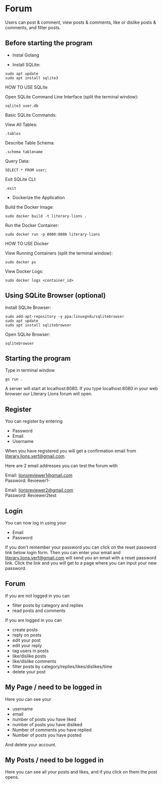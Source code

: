 # Forum

Users can post & comment, view posts & comments, like or dislike posts & comments, and filter posts.


## Before starting the program

- Instal Golang

- Install SQLite:
```
sudo apt update
sudo apt install sqlite3
```

HOW TO USE SQLite

Open SQLite Command Line Interface (split the terminal window):
```
sqlite3 user.db
```

Basic SQLite Commands:

View All Tables:
```
.tables
```
Describe Table Schema:
```
.schema tablename
```
Query Data:
```
SELECT * FROM user;
```
Exit SQLite CLI:
```
.exit
```

- Dockerize the Application

Build the Docker Image:
```
sudo docker build -t literary-lions .
```
Run the Docker Container:
```
sudo docker run -p 8080:8080 literary-lions
```

HOW TO USE Docker

View Running Containers (split the terminal window):
```
sudo docker ps
```
View Docker Logs:
```
sudo docker logs <container_id>
```


## Using SQLite Browser (optional)

Install SQLite Browser:
```
sudo add-apt-repository -y ppa:linuxgndu/sqlitebrowser
sudo apt update
sudo apt install sqlitebrowser
```
Open SQLite Browser:
```
sqlitebrowser
```


## Starting the program

Type in terminal window 
```
go run .
```

A server will start at localhost:8080.
If you type localhost:8080 in your web browser our Literary Lions forum will open.


## Register

You can register by entering 

- Password
- Email
- Username
  
When you have registered you will get a confirmation email from literary.lions.verf@gmail.com.

Here are 2 email addresses you can test the forum with

Email: lionsreviewer1@gmail.com  
Password: Reviewer1-

Email: lionsreviewer2@gmail.com  
Password: Reviewer2test


## Login

You can now log in using your

- Email
- Password

If you don't remember your password you can click on the reset password link below login form.
Then you can enter your email and literary.lions.verf@gmail.com will send you an email with a reset password link.
Click the link and you will get to a page where you can input your new password.


## Forum

If you are not logged in you can

- filter posts by category and replies
- read posts and comments 

If you are logged in you can

- create posts
- reply on posts
- edit your post
- edit your reply
- tag users in posts
- like/dislike posts
- like/dislike comments
- filter posts by category/replies/likes/dislikes/time
- delete your post

## My Page / need to be logged in

Here you can see your

- username
- email
- number of posts you have liked
- number of posts you have disliked
- Number of comments you have replied
- Number of posts you have posted

And delete your account.

## My Posts / need to be logged in

Here you can see all your posts and likes, and if you click on them the post opens.

